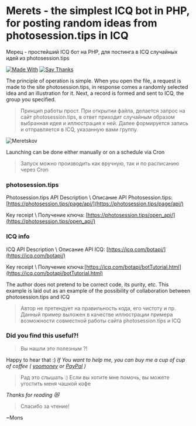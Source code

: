 # Merets - the simplest ICQ bot in PHP, for posting random ideas from photosession.tips in ICQ
Мерец - простейший ICQ бот на PHP, для постинга в ICQ случайных идей из photosession.tips

[![Made With](https://img.shields.io/badge/made_with-php-blue)](https://github.com/blyamur/Merets-ICQ-PHP-BOT-for-photosession.tips)
[![Say Thanks](https://img.shields.io/badge/say-thanks-ff69b4.svg)](https://paypal.me/enkonu)



The principle of operation is simple. When you open the file, a request is made to the site photosession.tips, in response comes a randomly selected idea and an illustration for it. Next, a record is formed and sent to ICQ, the group you specified.
>Принцип работы прост. При открытии файла, делается запрос на сайт photosession.tips, в ответ приходит случайным образом выбранная идея и иллюстрация к ней. Далее формируется запись и отправляется в ICQ,  указанную вами группу.  

![Meretskov](https://github.com/blyamur/Photosession.tips-ICQ-Bot-PHP/blob/master/readme/scheme.png)

 

Launching can be done either manually or on a schedule via Cron
>Запуск можно производить как вручную, так и по расписанию через Cron

### photosession.tips
Photosession.tips API Description \ Описание API Photosession.tips: [https://photosession.tips/page/api/](https://photosession.tips/page/api/)

Key receipt \ Получение ключа: [https://photosession.tips/open_api/](https://photosession.tips/open_api/)

### ICQ info
ICQ API Description \ Описание API ICQ: [https://icq.com/botapi/](https://icq.com/botapi/) 

Key receipt \ Получение ключа:[https://icq.com/botapi/botTutorial.html](https://icq.com/botapi/botTutorial.html) 

The author does not pretend to be correct code, its purity, etc. This example is laid out as an example of the possibility of collaboration between photosession.tips and ICQ
>Автор не претендует на правильность кода, его чистоту и пр. Данный пример выложен в качестве иллюстрации примера возможности совместной работы сайта photosession.tips и ICQ

### Did you find this useful?!
> Вы нашли это  полезным ?!

Happy to hear that :) *If You want to help me, you can buy me a cup of cup of coffee ( [yoomoney](https://yoomoney.ru/to/41001158104834) or [PayPal](https://paypal.me/enkonu) )*

> Рад это слышать :) Если вы хотите мне помочь, вы можете угостить меня чашкой кофе


*Thanks for reading :heart_eyes_cat:*
> Спасибо за чтение!

~Mons
